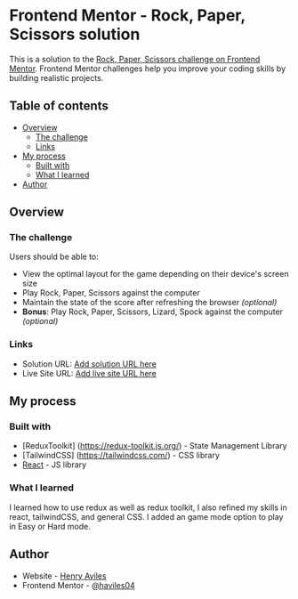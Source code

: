 # Frontend Mentor - Rock, Paper, Scissors solution

This is a solution to the [Rock, Paper, Scissors challenge on Frontend Mentor](https://www.frontendmentor.io/challenges/rock-paper-scissors-game-pTgwgvgH). Frontend Mentor challenges help you improve your coding skills by building realistic projects. 

## Table of contents

- [Overview](#overview)
  - [The challenge](#the-challenge)
  - [Links](#links)
- [My process](#my-process)
  - [Built with](#built-with)
  - [What I learned](#what-i-learned)
- [Author](#author)


## Overview

### The challenge

Users should be able to:

- View the optimal layout for the game depending on their device's screen size
- Play Rock, Paper, Scissors against the computer
- Maintain the state of the score after refreshing the browser _(optional)_
- **Bonus**: Play Rock, Paper, Scissors, Lizard, Spock against the computer _(optional)_


### Links

- Solution URL: [Add solution URL here](https://fantastic-cranachan-254f7d.netlify.app/)
- Live Site URL: [Add live site URL here](https://github.com/Haviles04/rock_paper_scissors)

## My process

### Built with

- [ReduxToolkit] (https://redux-toolkit.js.org/) - State Management Library
- [TailwindCSS] (https://tailwindcss.com/) - CSS library
- [React](https://reactjs.org/) - JS library


### What I learned

I learned how to use redux as well as redux toolkit, I also refined my skills in react, tailwindCSS, and general CSS.
I added an game mode option to play in Easy or Hard mode. 


## Author

- Website - [Henry Aviles](https://haviles04.github.io/)
- Frontend Mentor - [@haviles04](https://www.frontendmentor.io/profile/Haviles04)


